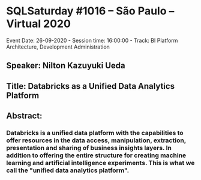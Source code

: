 # SQLSaturday #1016 – São Paulo – Virtual 2020
Event Date: 26-09-2020 - Session time: 16:00:00 - Track: BI Platform Architecture, Development  Administration
## Speaker: Nilton Kazuyuki Ueda
## Title: Databricks as a Unified Data Analytics Platform
## Abstract:
### Databricks is a unified data platform with the capabilities to offer resources in the data access, manipulation, extraction, presentation and sharing of business insights layers. In addition to offering the entire structure for creating machine learning and artificial intelligence experiments. This is what we call the "unified data analytics platform".
